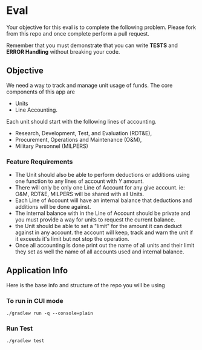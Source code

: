 # Eval

Your objective for this eval is to complete the following problem.
Please fork from this repo and once complete perform a pull request.

Remember that you must demonstrate that you can write **TESTS** and **ERROR Handling** without breaking your code.

## Objective

We need a way to track and manage unit usage of funds. The core components of this app are

- Units
- Line Accounting.

Each unit should start with the following lines of accounting.

- Research, Development, Test, and Evaluation (RDT&E),
- Procurement, Operations and Maintenance (O&M),
- Military Personnel (MILPERS)

### Feature Requirements

- The Unit should also be able to perform deductions or additions using one function to any lines of account with $Y$ amount.
- There will only be only one Line of Account for any give account. ie: O&M, RDT&E, MILPERS will be shared with all Units.
- Each Line of Account will have an internal balance that deductions and additions will be done against.
- The internal balance with in the Line of Account should be private and you must provide a way for units to request the current balance.
- the Unit should be able to set a "limit" for the amount it can deduct against in any account. the account will keep, track and warn the unit if it exceeds it's limit but not stop the operation.
- Once all accounting is done print out the name of all units and their limit they set as well the name of all accounts used and internal balance.

## Application Info

Here is the base info and structure of the repo you will be using

### To run in CUI mode

```shell
./gradlew run -q --console=plain
```

### Run Test

```shell
./gradlew test
```
